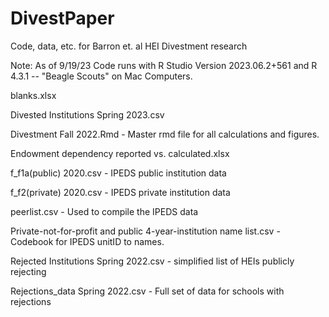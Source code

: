 # DivestPaper
Code, data, etc. for Barron et. al HEI Divestment research

Note: As of 9/19/23 Code runs with R Studio Version 2023.06.2+561 and R  4.3.1 -- "Beagle Scouts" on Mac Computers.

blanks.xlsx

Divested Institutions Spring 2023.csv

Divestment Fall 2022.Rmd - Master rmd file for all calculations and figures.

Endowment dependency reported vs. calculated.xlsx

f_f1a(public) 2020.csv - IPEDS public institution data

f_f2(private) 2020.csv - IPEDS private institution data

peerlist.csv - Used to compile the IPEDS data

Private-not-for-profit and public 4-year-institution name list.csv - Codebook for IPEDS unitID to names.

Rejected Institutions Spring 2022.csv - simplified list of HEIs publicly rejecting

Rejections_data Spring 2022.csv - Full set of data for schools with rejections
